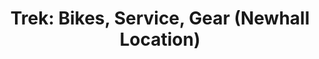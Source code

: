 ---
title: "Trek: Bikes, Service, Gear (Newhall Location)"
url: /newhall/trek-bikes-service-gear-newhall-location/
shop: Fahrrad
---